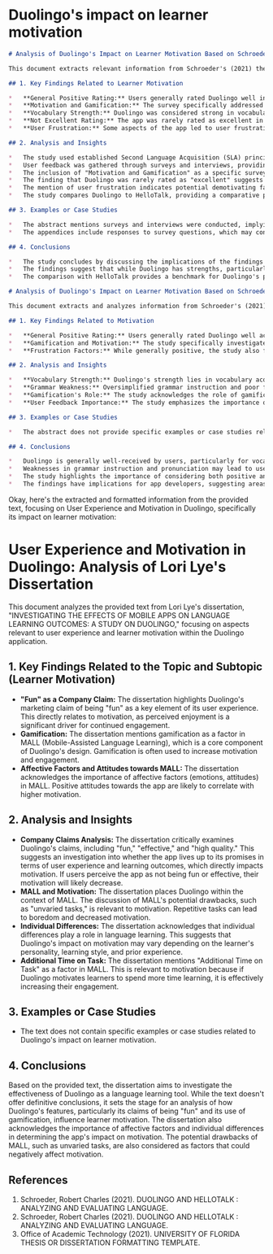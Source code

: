 # Duolingo's impact on learner motivation

```markdown
# Analysis of Duolingo's Impact on Learner Motivation Based on Schroeder (2021)

This document extracts relevant information from Schroeder's (2021) thesis, "DUOLINGO AND HELLOTALK : ANALYZING AND EVALUATING LANGUAGE LEARNING APPLICATIONS USING SLA THEORY AND USER FEEDBACK," focusing on Duolingo's impact on learner motivation.

## 1. Key Findings Related to Learner Motivation

*   **General Positive Rating:** Users generally rated Duolingo well in most capacities.
*   **Motivation and Gamification:** The survey specifically addressed motivation and gamification aspects of Duolingo.
*   **Vocabulary Strength:** Duolingo was considered strong in vocabulary acquisition for specific contexts and scenarios.
*   **Not Excellent Rating:** The app was rarely rated as excellent in any category.
*   **User Frustration:** Some aspects of the app led to user frustration.

## 2. Analysis and Insights

*   The study used established Second Language Acquisition (SLA) principles to evaluate Duolingo.
*   User feedback was gathered through surveys and interviews, providing both quantitative and qualitative data.
*   The inclusion of "Motivation and Gamification" as a specific survey category highlights its importance in the study's evaluation of Duolingo.
*   The finding that Duolingo was rarely rated as "excellent" suggests areas for improvement, even though it was generally well-received.
*   The mention of user frustration indicates potential demotivating factors within the app's design or functionality.
*   The study compares Duolingo to HelloTalk, providing a comparative perspective on user experience and motivation.

## 3. Examples or Case Studies

*   The abstract mentions surveys and interviews were conducted, implying that specific user experiences and opinions were collected. However, the abstract does not provide specific examples or case studies.
*   The appendices include responses to survey questions, which may contain specific examples of user experiences related to motivation (e.g., Appendix B: Duolingo Question 16 responses, Appendix D: Duolingo question 23 responses). These appendices were not included in the provided text.

## 4. Conclusions

*   The study concludes by discussing the implications of the findings for app developers and app users.
*   The findings suggest that while Duolingo has strengths, particularly in vocabulary and potentially in motivation through gamification, there are areas where it could be improved to enhance the user experience and reduce frustration.
*   The comparison with HelloTalk provides a benchmark for Duolingo's performance and highlights the importance of factors like reliable language exchange partners in user satisfaction.
```

```markdown
# Analysis of Duolingo's Impact on Learner Motivation Based on Schroeder (2021)

This document extracts and analyzes information from Schroeder's (2021) thesis, "DUOLINGO AND HELLOTALK : ANALYZING AND EVALUATING LANGUAGE LEARNING APPLICATIONS USING SLA THEORY AND USER FEEDBACK," focusing on Duolingo's impact on learner motivation.

## 1. Key Findings Related to Motivation

*   **General Positive Rating:** Users generally rated Duolingo well across most capacities.
*   **Gamification and Motivation:** The study specifically investigated "Motivation and Gamification" as a factor influencing user experience.
*   **Frustration Factors:** While generally positive, the study also found that some aspects of Duolingo lead to user frustration, which could negatively impact motivation.

## 2. Analysis and Insights

*   **Vocabulary Strength:** Duolingo's strength lies in vocabulary acquisition for specific contexts and scenarios. This suggests that users may be motivated by the practical application of the language they are learning.
*   **Grammar Weakness:** Oversimplified grammar instruction and poor focus on pronunciation were identified as weaknesses. This could lead to demotivation if learners feel they are not developing a comprehensive understanding of the language.
*   **Gamification's Role:** The study acknowledges the role of gamification in Duolingo and its potential impact on motivation. However, the abstract does not provide specific details on how gamification affects motivation, only that it was investigated.
*   **User Feedback Importance:** The study emphasizes the importance of user feedback in evaluating language learning apps. This suggests that understanding user perceptions of motivation is crucial for app developers.

## 3. Examples or Case Studies

*   The abstract does not provide specific examples or case studies related to Duolingo and motivation. The appendices might contain relevant information from survey responses and interviews, but they are not included in the provided text.

## 4. Conclusions

*   Duolingo is generally well-received by users, particularly for vocabulary acquisition.
*   Weaknesses in grammar instruction and pronunciation may lead to user frustration.
*   The study highlights the importance of considering both positive and negative aspects of Duolingo's design when evaluating its impact on learner motivation.
*   The findings have implications for app developers, suggesting areas for improvement to enhance user experience and maintain motivation.
```

Okay, here's the extracted and formatted information from the provided text, focusing on User Experience and Motivation in Duolingo, specifically its impact on learner motivation:

# User Experience and Motivation in Duolingo: Analysis of Lori Lye's Dissertation

This document analyzes the provided text from Lori Lye's dissertation, "INVESTIGATING THE EFFECTS OF MOBILE APPS ON LANGUAGE LEARNING OUTCOMES: A STUDY ON DUOLINGO," focusing on aspects relevant to user experience and learner motivation within the Duolingo application.

## 1. Key Findings Related to the Topic and Subtopic (Learner Motivation)

*   **"Fun" as a Company Claim:** The dissertation highlights Duolingo's marketing claim of being "fun" as a key element of its user experience. This directly relates to motivation, as perceived enjoyment is a significant driver for continued engagement.
*   **Gamification:** The dissertation mentions gamification as a factor in MALL (Mobile-Assisted Language Learning), which is a core component of Duolingo's design. Gamification is often used to increase motivation and engagement.
*   **Affective Factors and Attitudes towards MALL:** The dissertation acknowledges the importance of affective factors (emotions, attitudes) in MALL. Positive attitudes towards the app are likely to correlate with higher motivation.

## 2. Analysis and Insights

*   **Company Claims Analysis:** The dissertation critically examines Duolingo's claims, including "fun," "effective," and "high quality." This suggests an investigation into whether the app lives up to its promises in terms of user experience and learning outcomes, which directly impacts motivation. If users perceive the app as not being fun or effective, their motivation will likely decrease.
*   **MALL and Motivation:** The dissertation places Duolingo within the context of MALL. The discussion of MALL's potential drawbacks, such as "unvaried tasks," is relevant to motivation. Repetitive tasks can lead to boredom and decreased motivation.
*   **Individual Differences:** The dissertation acknowledges that individual differences play a role in language learning. This suggests that Duolingo's impact on motivation may vary depending on the learner's personality, learning style, and prior experience.
*   **Additional Time on Task:** The dissertation mentions "Additional Time on Task" as a factor in MALL. This is relevant to motivation because if Duolingo motivates learners to spend more time learning, it is effectively increasing their engagement.

## 3. Examples or Case Studies

*   The text does not contain specific examples or case studies related to Duolingo's impact on learner motivation.

## 4. Conclusions

Based on the provided text, the dissertation aims to investigate the effectiveness of Duolingo as a language learning tool. While the text doesn't offer definitive conclusions, it sets the stage for an analysis of how Duolingo's features, particularly its claims of being "fun" and its use of gamification, influence learner motivation. The dissertation also acknowledges the importance of affective factors and individual differences in determining the app's impact on motivation. The potential drawbacks of MALL, such as unvaried tasks, are also considered as factors that could negatively affect motivation.


## References

1. Schroeder, Robert Charles (2021). DUOLINGO AND HELLOTALK : ANALYZING  AND  EVALUATING  LANGUAGE.
2. Schroeder, Robert Charles (2021). DUOLINGO AND HELLOTALK : ANALYZING  AND  EVALUATING  LANGUAGE.
3. Office of Academic Technology (2021). UNIVERSITY OF FLORIDA THESIS OR DISSERTATION FORMATTING TEMPLATE.

